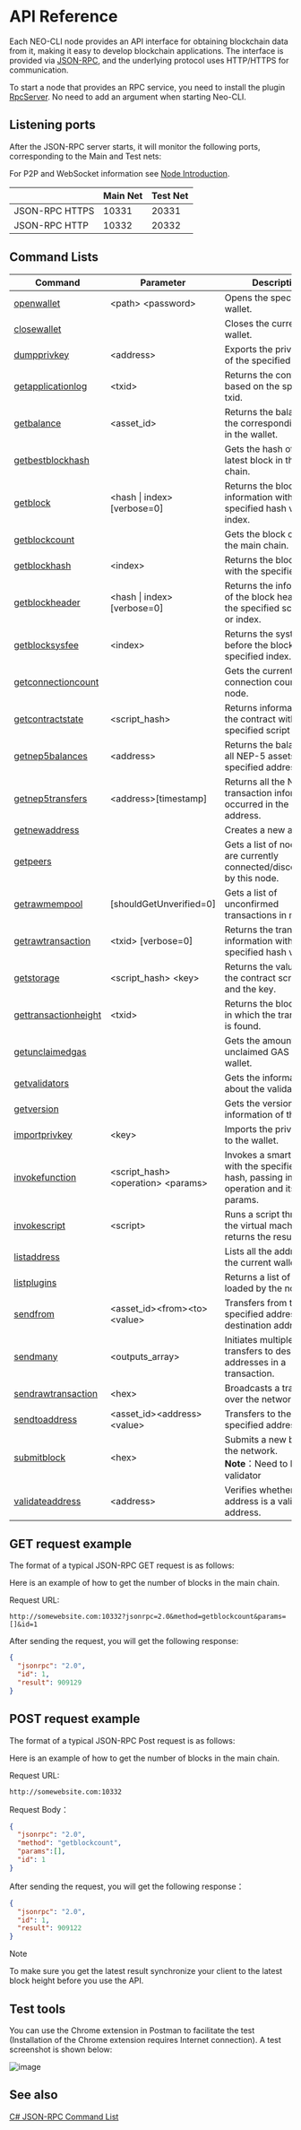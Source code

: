 # API Reference

Each NEO-CLI node provides an API interface for obtaining blockchain data from it, making it easy to develop blockchain applications. The interface is provided via [JSON-RPC](http://wiki.geekdream.com/Specification/json-rpc_2.0.html), and the underlying protocol uses HTTP/HTTPS for communication. 

To start a node that provides an RPC service, you need to install the plugin [RpcServer](UnknownReleaseLink.md). No need to add an argument when starting Neo-CLI.

## Listening ports

After the JSON-RPC server starts, it will monitor the following ports, corresponding to the Main and Test nets:

For P2P and WebSocket information see [Node Introduction](../../../node/introduction.md).

|                | Main Net | Test Net |
| -------------- | -------- | -------- |
| JSON-RPC HTTPS | 10331    | 20331    |
| JSON-RPC HTTP  | 10332    | 20332    |

## Command Lists

| Command                                             | Parameter                              | Description                                                  |
| --------------------------------------------------- | -------------------------------------- | ------------------------------------------------------------ |
| [openwallet](api/openwallet.md) | \<path> \<password> | Opens the specified wallet. |
| [closewallet](api/closewallet.md) |  | Closes the current wallet. |
| [dumpprivkey](api/dumpprivkey.md) | \<address>                              | Exports the private key of the specified address. |
| [getapplicationlog](api/getapplicationlog.md) | \<txid> | Returns the contract log based on the specified txid. |
| [getbalance](api/getbalance.md) | \<asset_id> | Returns the balance of the corresponding asset in the wallet. |
| [getbestblockhash](api/getbestblockhash.md) |                                          | Gets the hash of the latest block in the main chain. |
| [getblock](api/getblock.md)              | \<hash \| index> [verbose=0]                  | Returns the block information with the specified hash value or index. |
| [getblockcount](api/getblockcount.md)    |                                          | Gets the block count of the main chain. |
| [getblockhash](api/getblockhash.md)      | \<index>                                 | Returns the block hash with the specified index. |
| [getblockheader](api/getblockheader.md) | \<hash \| index> [verbose=0] | Returns the information of the block header with the specified script hash or index. |
| [getblocksysfee](api/getblocksysfee.md)  | \<index>                                 | Returns the system fees before the block with the specified index. |
| [getconnectioncount](api/getconnectioncount.md) |                                          | Gets the current connection count of the node. |
| [getcontractstate](api/getcontractstate.md) | \<script_hash>                           | Returns information of the contract with the specified script hash. |
| [getnep5balances](api/getnep5balances.md) | \<address> | Returns the balance of all NEP-5 assets in the specified address. |
| [getnep5transfers](api/getnep5transfers.md) | \<address>[timestamp] | Returns all the NEP-5 transaction information occurred in the specified address. |
| [getnewaddress](api/getnewaddress.md) |  | Creates a new address. |
| [getpeers](api/getpeers.md)              |                                          | Gets a list of nodes that are currently connected/disconnected by this node. |
| [getrawmempool](api/getrawmempool.md)    | [shouldGetUnverified=0]         | Gets a list of unconfirmed transactions in memory. |
| [getrawtransaction](api/getrawtransaction.md) | \<txid> [verbose=0]                      | Returns the transaction information with the specified hash value. |
| [getstorage](api/getstorage.md)          | \<script_hash>  \<key>                   | Returns the value with the contract script hash and the key. |
| [gettransactionheight](api/gettransactionheight.md) | \<txid> | Returns the block index in which the transaction is found. |
| [getunclaimedgas](api/getunclaimedgas.md) |  | Gets the amount of unclaimed GAS in the wallet. |
| [getvalidators](api/getvalidators.md) | | Gets the information about the validators. |
| [getversion](api/getversion.md)          |                                          | Gets the version information of the node. |
| [importprivkey](api/importprivkey.md) | \<key> | Imports the private key to the wallet. |
| [invokefunction](api/invokefunction.md) | \<script_hash>  \<operation>  \<params> | Invokes a smart contract with the specified script hash, passing in an operation and its params. |
| [invokescript](api/invokescript.md) | \<script> | Runs a script through the virtual machine and returns the results. |
| [listaddress](api/listaddress.md) |  | Lists all the addresses in the current wallet. |
| [listplugins](api/listplugins.md) | | Returns a list of plugins loaded by the node. |
| [sendfrom](api/sendfrom.md) | \<asset_id>\<from>\<to>\<value> | Transfers from the specified address to the destination address. |
| [sendmany](api/sendmany.md) | \<outputs_array> | Initiates multiple transfers to designated addresses in a transaction. |
| [sendrawtransaction](api/sendrawtransaction.md) | \<hex> | Broadcasts a transaction over the network. |
| [sendtoaddress](api/sendtoaddress.md) | \<asset_id>\<address>\<value> | Transfers to the specified address. |
| [submitblock](api/submitblock.md) | \<hex> | Submits a new block to the network.<br/>**Note**：Need to be a validator |
| [validateaddress](api/validateaddress.md) | \<address>                              | Verifies whether the address is a valid NEO address. |


## GET request example

The format of a typical JSON-RPC GET request is as follows:

Here is an example of how to get the number of blocks in the main chain.

Request URL:

```
http://somewebsite.com:10332?jsonrpc=2.0&method=getblockcount&params=[]&id=1
```

After sending the request, you will get the following response:

```json
{
  "jsonrpc": "2.0",
  "id": 1,
  "result": 909129
}
```

## POST request example

The format of a typical JSON-RPC Post request is as follows:

Here is an example of how to get the number of blocks in the main chain.

Request URL:

```
http://somewebsite.com:10332
```

Request Body：

```json
{
  "jsonrpc": "2.0",
  "method": "getblockcount",
  "params":[],
  "id": 1
}
```

After sending the request, you will get the following response：

```json
{
  "jsonrpc": "2.0",
  "id": 1,
  "result": 909122
}
```

> [!Note]
>
> To make sure you get the latest result synchronize your client to the latest block height before you use the API.

## Test tools

You can use the Chrome extension in Postman to facilitate the test (Installation of the Chrome extension requires Internet connection). A test screenshot is shown below:

![image](../../../assets/api_3.jpg)

## See also

[C# JSON-RPC Command List](https://github.com/chenzhitong/CSharp-JSON-RPC/blob/master/json_rpc/Program.cs)
